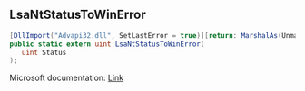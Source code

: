 ## LsaNtStatusToWinError

```csharp
[DllImport("Advapi32.dll", SetLastError = true)][return: MarshalAs(UnmanagedType.U4)]
public static extern uint LsaNtStatusToWinError(
   uint Status
);
```

Microsoft documentation: [Link](https://learn.microsoft.com/en-us/windows/win32/api/ntsecapi/nf-ntsecapi-lsantstatustowinerror)
